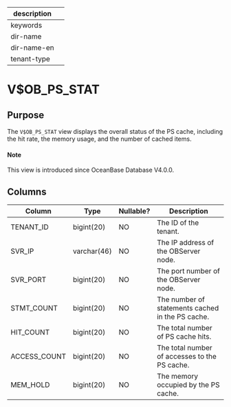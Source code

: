 |description||
|---|---|
|keywords||
|dir-name||
|dir-name-en||
|tenant-type||

# V$OB_PS_STAT

## Purpose

The `V$OB_PS_STAT` view displays the overall status of the PS cache, including the hit rate, the memory usage, and the number of cached items.

<main id="notice" type='explain'>
  <h4>Note</h4>
  <p>This view is introduced since OceanBase Database V4.0.0. </p>
</main>

## Columns

| Column | Type | Nullable? | Description |
|--------------|-------------|------------|---------------------|
| TENANT_ID | bigint(20) | NO | The ID of the tenant. |
| SVR_IP | varchar(46) | NO | The IP address of the OBServer node. |
| SVR_PORT | bigint(20) | NO | The port number of the OBServer node. |
| STMT_COUNT | bigint(20) | NO | The number of statements cached in the PS cache. |
| HIT_COUNT | bigint(20) | NO | The total number of PS cache hits. |
| ACCESS_COUNT | bigint(20) | NO | The total number of accesses to the PS cache. |
| MEM_HOLD | bigint(20) | NO | The memory occupied by the PS cache. |
